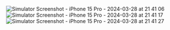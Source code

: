 ![Simulator Screenshot - iPhone 15 Pro - 2024-03-28 at 21 41 06](https://github.com/nicode2312/Flutter---BMI-Calc/assets/154913769/591495ea-2199-4e7f-8580-dbdee0cb094f)
![Simulator Screenshot - iPhone 15 Pro - 2024-03-28 at 21 41 17](https://github.com/nicode2312/Flutter---BMI-Calc/assets/154913769/0c8940b9-3091-45b4-bb0d-db210e460ff3)
![Simulator Screenshot - iPhone 15 Pro - 2024-03-28 at 21 41 27](https://github.com/nicode2312/Flutter---BMI-Calc/assets/154913769/f467d0b0-0293-4eb4-8930-2f6f2295b18f)
